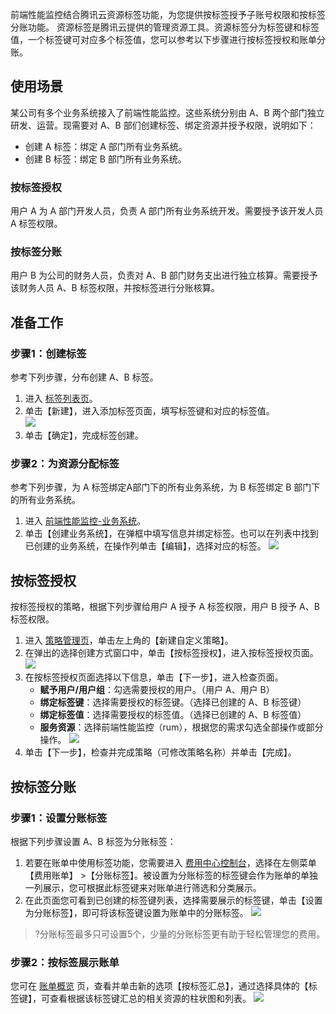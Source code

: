 前端性能监控结合腾讯云资源标签功能，为您提供按标签授予子账号权限和按标签分账功能。
资源标签是腾讯云提供的管理资源工具。资源标签分为标签键和标签值，一个标签键可对应多个标签值，您可以参考以下步骤进行按标签授权和账单分账。

## 使用场景
某公司有多个业务系统接入了前端性能监控。这些系统分别由 A、B 两个部门独立研发、运营。现需要对 A、B 部们创建标签、绑定资源并授予权限，说明如下：

- 创建 A 标签：绑定 A 部门所有业务系统。
- 创建 B 标签：绑定 B 部门所有业务系统。


### 按标签授权
用户 A 为 A 部门开发人员，负责 A 部门所有业务系统开发。需要授予该开发人员 A 标签权限。

### 按标签分账
用户 B 为公司的财务人员，负责对 A、B 部门财务支出进行独立核算。需要授予该财务人员 A、B 标签权限，并按标签进行分账核算。


## 准备工作

### 步骤1：创建标签
参考下列步骤，分布创建 A、B 标签。

1. 进入 [标签列表页](https://console.cloud.tencent.com/tag/taglist)。
2. 单击【新建】，进入添加标签页面，填写标签键和对应的标签值。  
	 ![](https://main.qcloudimg.com/raw/f90447eadac69660ceb355dd57b5fd32.jpg)
3. 单击【确定】，完成标签创建。


### 步骤2：为资源分配标签
参考下列步骤，为 A 标签绑定A部门下的所有业务系统，为 B 标签绑定 B 部门下的所有业务系统。
1. 进入 [前端性能监控-业务系统](https://console.cloud.tencent.com/rum/web/group-manage)。
2. 单击【创建业务系统】，在弹框中填写信息并绑定标签。也可以在列表中找到已创建的业务系统，在操作列单击【编辑】，选择对应的标签。
 ![](https://main.qcloudimg.com/raw/52b8702879cd0189a010c694a6127e1a.png)

## 按标签授权
按标签授权的策略，根据下列步骤给用户 A 授予 A 标签权限，用户 B 授予 A、B 标签权限。

1. 进入 [策略管理页](https://console.cloud.tencent.com/cam/policy)，单击左上角的【新建自定义策略】。
2. 在弹出的选择创建方式窗口中，单击【按标签授权】，进入按标签授权页面。
   ![](https://main.qcloudimg.com/raw/94c8d429b7cdb878f46f3d6ab3f6d429.png)
3. 在按标签授权页面选择以下信息，单击【下一步】，进入检查页面。
	- **赋予用户/用户组**：勾选需要授权的用户。（用户 A、用户 B）
	- **绑定标签键**：选择需要授权的标签键。（选择已创建的 A、B 标签键）
	- **绑定标签值**：选择需要授权的标签值。（选择已创建的 A、B 标签值）
	- **服务资源**：选择前端性能监控（rum），根据您的需求勾选全部操作或部分操作。
![](https://main.qcloudimg.com/raw/fc8578ddb62287cb1c4a84951247eb65.png)
4. 单击【下一步】，检查并完成策略（可修改策略名称）并单击【完成】。

## 按标签分账
### 步骤1：设置分账标签
根据下列步骤设置 A、B 标签为分账标签：
1. 若要在账单中使用标签功能，您需要进入 [费用中心控制台](https://console.cloud.tencent.com/expense)，选择在左侧菜单【费用账单】 >【分账标签】。被设置为分账标签的标签键会作为账单的单独一列展示，您可根据此标签键来对账单进行筛选和分类展示。
2. 在此页面您可看到已创建的标签键列表，选择需要展示的标签键，单击【设置为分账标签】，即可将该标签键设置为账单中的分账标签。
    ![](https://main.qcloudimg.com/raw/6aeee9e6c7f3a0d7db5ecd7164af2def.png)

> ?分账标签最多只可设置5个，少量的分账标签更有助于轻松管理您的费用。

### 步骤2：按标签展示账单

您可在 [账单概览](https://console.cloud.tencent.com/expense/bill/overview) 页，查看并单击新的选项【按标签汇总】，通过选择具体的【标签键】，可查看根据该标签键汇总的相关资源的柱状图和列表。
![](https://main.qcloudimg.com/raw/cfce942a185390dff306835ffff3b3b2.png)
